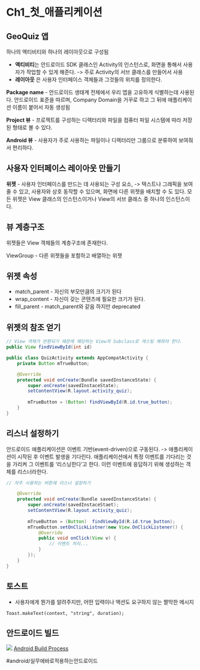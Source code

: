 # Ch1_첫_애플리케이션
## GeoQuiz 앱
하나의 액티비티와 하나의 레이아웃으로 구성됨
- **액티비티**는  안드로이드 SDK 클래스인 Activity의 인스턴스로, 화면을 통해서 사용자가 작업할 수 있게 해준다. -> 주로 Activity의 서브 클래스를 만들어서 사용
- **레이아웃** 은 사용자 인터페이스 객체들과 그것들의 위치를 정의한다.


**Package name** - 안드로이드 생태계 전체에서 우리 앱을 고유하게 식별하는데 사용된다.  안드로이드 표준을 따르며, Company Domain을 거꾸로 하고 그 뒤에 애플리케이션 이름이 붙어서 자동 생성됨


**Project 뷰** - 프로젝트를 구성하는 디렉터리와 파일을 컴퓨터 파일 시스템에 따라 저장된 형태로 볼 수 있다.

**Android 뷰** - 사용자가 주로 사용하는 파일이나 디렉터리만 그룹으로 분류하여 보여줘서 편리하다.


## 사용자 인터페이스 레이아웃 만들기
**위젯** - 사용자 인터페이스를 만드는 데 사용되는 구성 요소, -> 텍스트나 그래픽을 보여줄 수 있고, 사용자와 상호 동작할 수 있으며, 화면에 다른 위젯을 배치할 수 도 있다.
	모든 위젯은 View 클래스의 인스턴스이거나 View의 서브 클래스 중 하나의 인스턴스이다.

## 뷰 계층구조
위젯들은 View 객체들의 계층구조에 존재한다.

ViewGroup - 다른 위젯들을 포함하고 배열하는 위젯

## 위젯 속성
- match_parent - 자신의 부모만큼의 크기가 된다
- wrap_content - 자신이 갖는 콘텐츠에 필요한 크기가 된다.
- fill_parent - match_parent와 같음 하지만 deprecated

## 위젯의 참조 얻기
```java
// View 객체가 반환되기 떄문에 해당하는 View의 Subclass로 캐스팅 해줘야 한다.
public View findViewById(int id)

public class QuizActivity extends AppCompatActivity {
	private Button mTrueButton;

	@Override
	protected void onCreate(Bundle savedInstanceState) {
		super.onCreate(savedInstaceState);
		setContentView(R.layout.activity_quiz);
		
		mTrueButton = (Button) findViewById(R.id.true_button);
	}
}
```

## 리스너 설정하기
안드로이드 애플리케이션은 이벤트 기반(event-driven)으로 구동된다. 
-> 애플리케이션이 시작된 후 이벤트 발생을 기다린다.
애플리케이션에서 특정 이벤트를 기다리는 것을 가리켜 그 이벤트를 ‘리스닝한다’고 한다. 이런 이벤트에 응답하기 위해 생성하는 객체를 리스너라한다. 

```java
// 자주 사용하는 버튼에 리스너 설정하기

	@Override
	protected void onCreate(Bundle savedInstanceState) {
		super.onCreate(savedInstaceStaet);
		setContentView(R.layout.activity_quiz);
		
		mTrueButton = (Button) 	findViewById(R.id.true_button);
		mTrueButton.setOnClickListner(new View.OnClickListener() {
			@Override
			public void onClick(View v) {
				// 이벤트 처리...
			}
		});
	}
}
```


## 토스트
- 사용자에게 뭔가를 알려주지만, 어떤 입력이나 액션도 요구하지 않는 짤막한 메시지

`Toast.makeText(context, "string", duration);`


## 안드로이드 빌드
![](Ch1_%E1%84%8E%E1%85%A5%E1%86%BA_%E1%84%8B%E1%85%A2%E1%84%91%E1%85%B3%E1%86%AF%E1%84%85%E1%85%B5%E1%84%8F%E1%85%A6%E1%84%8B%E1%85%B5%E1%84%89%E1%85%A7%E1%86%AB/470A0D49-90AF-4655-8C3B-B7DB1B96BBB4.png)
[Android Build Process](https://t1.daumcdn.net/cfile/tistory/2445333552801EA131)





#android/실무에바로적용하는안드로이드